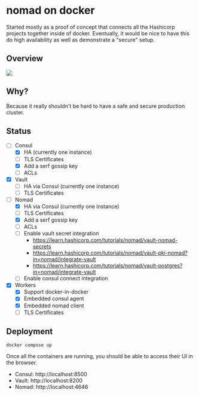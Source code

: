 # nomad on docker

Started mostly as a proof of concept that connects all the Hashicorp projects together inside of docker.
Eventually, it would be nice to have this do high availability as well as demonstrate a "secure" setup.

## Overview

[![](https://mermaid.ink/img/eyJjb2RlIjoiZ3JhcGggVERcbiAgICBzdWJncmFwaCB3b3JrZXJcbiAgICAgIG5vbWFkLWFnZW50IC0tIGRpc2NvdmVyIG5vbWFkIC0tPiBjb25zdWwtYWdlbnRcbiAgICBlbmRcblxuICAgIGNvbnN1bC1hZ2VudCAtLSBqb2luIC0tPiBjb25zdWxcbiAgICBub21hZC1hZ2VudCAtLSBmZXRjaCBzZWNyZXRzIC0tPiB2YXVsdFxuICAgIHZhdWx0IC0tIHN0b3JlcyBpbmZvcm1hdGlvbiAtLT4gY29uc3VsXG4gICAgbm9tYWQtYWdlbnQgLS0gZ2V0IGpvYnMgLS0-IG5vbWFkXG4gICAgY29uc3VsLWFnZW50IC0tIGNlcnRpZmljYXRlIGF1dGhvcml0eSAtLT4gdmF1bHRcbiAgICBub21hZCAtLSBmZXRjaCBzZWNyZXRzIC0tPiB2YXVsdFxuICAgIG5vbWFkIC0tIGRpc2NvdmVyIG90aGVyIG5vbWFkIC0tPiBjb25zdWxcbiIsIm1lcm1haWQiOnsidGhlbWUiOiJkZWZhdWx0In0sInVwZGF0ZUVkaXRvciI6ZmFsc2UsImF1dG9TeW5jIjp0cnVlLCJ1cGRhdGVEaWFncmFtIjpmYWxzZX0)](https://mermaid-js.github.io/mermaid-live-editor/edit#eyJjb2RlIjoiZ3JhcGggVERcbiAgICBzdWJncmFwaCB3b3JrZXJcbiAgICAgIG5vbWFkLWFnZW50IC0tIGRpc2NvdmVyIG5vbWFkIC0tPiBjb25zdWwtYWdlbnRcbiAgICBlbmRcblxuICAgIGNvbnN1bC1hZ2VudCAtLSBqb2luIC0tPiBjb25zdWxcbiAgICBub21hZC1hZ2VudCAtLSBmZXRjaCBzZWNyZXRzIC0tPiB2YXVsdFxuICAgIHZhdWx0IC0tIHN0b3JlcyBpbmZvcm1hdGlvbiAtLT4gY29uc3VsXG4gICAgbm9tYWQtYWdlbnQgLS0gZ2V0IGpvYnMgLS0-IG5vbWFkXG4gICAgY29uc3VsLWFnZW50IC0tIGNlcnRpZmljYXRlIGF1dGhvcml0eSAtLT4gdmF1bHRcbiAgICBub21hZCAtLSBmZXRjaCBzZWNyZXRzIC0tPiB2YXVsdFxuICAgIG5vbWFkIC0tIGRpc2NvdmVyIG90aGVyIG5vbWFkIC0tPiBjb25zdWxcbiIsIm1lcm1haWQiOiJ7XG4gIFwidGhlbWVcIjogXCJkZWZhdWx0XCJcbn0iLCJ1cGRhdGVFZGl0b3IiOmZhbHNlLCJhdXRvU3luYyI6dHJ1ZSwidXBkYXRlRGlhZ3JhbSI6ZmFsc2V9)

## Why?

Because it really shouldn't be hard to have a safe and secure production cluster.

## Status

- [ ] Consul
  - [x] HA (currently one instance)
  - [ ] TLS Certificates
  - [x] Add a serf gossip key
  - [ ] ACLs
- [x] Vault
  - [ ] HA via Consul (currently one instance)
  - [ ] TLS Certificates
- [ ] Nomad
  - [x] HA via Consul (currently one instance)
  - [ ] TLS Certificates
  - [x] Add a serf gossip key
  - [ ] ACLs
  - [ ] Enable vault secret integration
    - https://learn.hashicorp.com/tutorials/nomad/vault-nomad-secrets
    - https://learn.hashicorp.com/tutorials/nomad/vault-pki-nomad?in=nomad/integrate-vault
    - https://learn.hashicorp.com/tutorials/nomad/vault-postgres?in=nomad/integrate-vault
  - [ ] Enable consul connect integration
- [x] Workers
  - [x] Support docker-in-docker
  - [x] Embedded consul agent
  - [x] Embedded nomad client
  - [ ] TLS Certificates

## Deployment

```shell
docker compose up
```

Once all the containers are running, you should be able to access their UI in the browser.

- Consul: http://localhost:8500
- Vault: http://localhost:8200
- Nomad: http://localhost:4646
